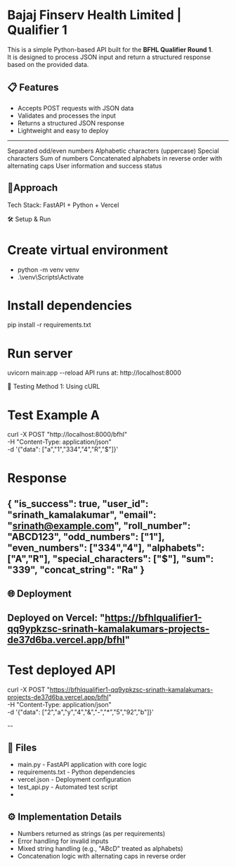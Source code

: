 # Bajaj Finserv Health Limited | Qualifier 1
This is a simple Python-based API built for the **BFHL Qualifier Round 1**.  
It is designed to process JSON input and return a structured response based on the provided data.

## 📋 Features
- Accepts POST requests with JSON data
- Validates and processes the input
- Returns a structured JSON response
- Lightweight and easy to deploy

---
Separated odd/even numbers
Alphabetic characters (uppercase)
Special characters
Sum of numbers
Concatenated alphabets in reverse order with alternating caps
User information and success status

## 🚀Approach
Tech Stack: FastAPI + Python + Vercel

🛠 Setup & Run
# Create virtual environment 
- python -m venv venv
- .\venv\Scripts\Activate


# Install dependencies
pip install -r requirements.txt

# Run server
uvicorn main:app --reload
API runs at: http://localhost:8000

🧪 Testing
Method 1: Using cURL
# Test Example A
curl -X POST "http://localhost:8000/bfhl" \
     -H "Content-Type: application/json" \
     -d '{"data": ["a","1","334","4","R","$"]}'

# Response

{
  "is_success": true,
  "user_id": "srinath_kamalakumar",
  "email": "srinath@example.com",
  "roll_number": "ABCD123",
  "odd_numbers": ["1"],
  "even_numbers": ["334","4"],
  "alphabets": ["A","R"],
  "special_characters": ["$"],
  "sum": "339",
  "concat_string": "Ra"
}
--
## 🌐 Deployment
Deployed on Vercel: "https://bfhlqualifier1-qq9ypkzsc-srinath-kamalakumars-projects-de37d6ba.vercel.app/bfhl"
--

# Test deployed API
curl -X POST "https://bfhlqualifier1-qq9ypkzsc-srinath-kamalakumars-projects-de37d6ba.vercel.app/bfhl" \
     -H "Content-Type: application/json" \
     -d '{"data": ["2","a","y","4","&","-","*","5","92","b"]}'

--

## 📁 Files
- main.py - FastAPI application with core logic
- requirements.txt - Python dependencies
- vercel.json - Deployment configuration
- test_api.py - Automated test script
- 
## ⚙️ Implementation Details
- Numbers returned as strings (as per requirements)
- Error handling for invalid inputs
- Mixed string handling (e.g., "ABcD" treated as alphabets)
- Concatenation logic with alternating caps in reverse order
